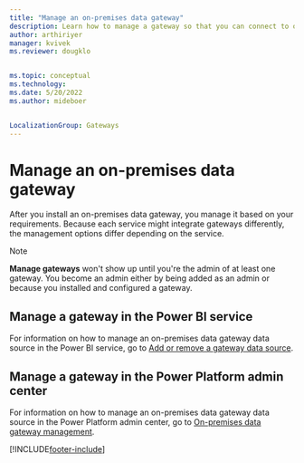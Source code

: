 ```yaml
---
title: "Manage an on-premises data gateway"
description: Learn how to manage a gateway so that you can connect to on-premises data.
author: arthiriyer
manager: kvivek
ms.reviewer: dougklo


ms.topic: conceptual
ms.technology:
ms.date: 5/20/2022
ms.author: mideboer


LocalizationGroup: Gateways
---
```


# Manage an on-premises data gateway

After you install an on-premises data gateway, you manage it based on your requirements. Because each service might integrate gateways differently, the management options differ depending on the service.

> [!NOTE]
> **Manage gateways** won't show up until you're the admin of at least one gateway. You become an admin either by being added as an admin or because you installed and configured a gateway.

## Manage a gateway in the Power BI service

For information on how to manage an on-premises data gateway data source in the Power BI service, go to [Add or remove a gateway data source](/power-bi/connect-data/service-gateway-data-sources).

## Manage a gateway in the Power Platform admin center

For information on how to manage an on-premises data gateway data source in the Power Platform admin center, go to [On-premises data gateway management](/power-platform/admin/onpremises-data-gateway-management).

[!INCLUDE[footer-include](../includes/footer-banner.md)]
